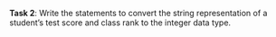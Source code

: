 **Task 2**: Write the statements to convert the string representation of a student’s test score and class rank to the integer data type.
